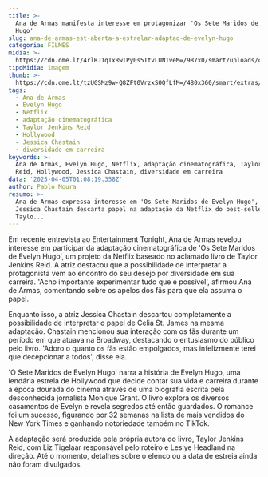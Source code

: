 ```yaml
---
title: >-
  Ana de Armas manifesta interesse em protagonizar 'Os Sete Maridos de Evelyn
  Hugo'
slug: ana-de-armas-est-aberta-a-estrelar-adaptao-de-evelyn-hugo
categoria: FILMES
midia: >-
  https://cdn.ome.lt/4rlRJ1qTxRwTPy0s5TtvLUN1veM=/987x0/smart/uploads/conteudo/fotos/Design_sem_nome_-_2025-04-04T204127.683.png
tipoMidia: imagem
thumb: >-
  https://cdn.ome.lt/tzUGSMz9w-Q8ZFt0VrzxS0QfLfM=/480x360/smart/extras/conteudos/Design_sem_nome_-_2025-04-04T204127.683.png
tags:
  - Ana de Armas
  - Evelyn Hugo
  - Netflix
  - adaptação cinematográfica
  - Taylor Jenkins Reid
  - Hollywood
  - Jessica Chastain
  - diversidade em carreira
keywords: >-
  Ana de Armas, Evelyn Hugo, Netflix, adaptação cinematográfica, Taylor Jenkins
  Reid, Hollywood, Jessica Chastain, diversidade em carreira
data: '2025-04-05T01:08:19.358Z'
author: Pablo Moura
resumo: >-
  Ana de Armas expressa interesse em 'Os Sete Maridos de Evelyn Hugo', enquanto
  Jessica Chastain descarta papel na adaptação da Netflix do best-seller de
  Taylo...
---
```


Em recente entrevista ao Entertainment Tonight, Ana de Armas revelou interesse em participar da adaptação cinematográfica de 'Os Sete Maridos de Evelyn Hugo', um projeto da Netflix baseado no aclamado livro de Taylor Jenkins Reid. A atriz destacou que a possibilidade de interpretar a protagonista vem ao encontro do seu desejo por diversidade em sua carreira. 'Acho importante experimentar tudo que é possível', afirmou Ana de Armas, comentando sobre os apelos dos fãs para que ela assuma o papel. 

Enquanto isso, a atriz Jessica Chastain descartou completamente a possibilidade de interpretar o papel de Celia St. James na mesma adaptação. Chastain mencionou sua interação com os fãs durante um período em que atuava na Broadway, destacando o entusiasmo do público pelo livro. 'Adoro o quanto os fãs estão empolgados, mas infelizmente terei que decepcionar a todos', disse ela. 

'O Sete Maridos de Evelyn Hugo' narra a história de Evelyn Hugo, uma lendária estrela de Hollywood que decide contar sua vida e carreira durante a época dourada do cinema através de uma biografia escrita pela desconhecida jornalista Monique Grant. O livro explora os diversos casamentos de Evelyn e revela segredos até então guardados. O romance foi um sucesso, figurando por 32 semanas na lista de mais vendidos do New York Times e ganhando notoriedade também no TikTok. 

A adaptação será produzida pela própria autora do livro, Taylor Jenkins Reid, com Liz Tigelaar responsável pelo roteiro e Leslye Headland na direção. Até o momento, detalhes sobre o elenco ou a data de estreia ainda não foram divulgados.
